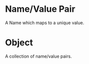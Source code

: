 # Name/Value Pair

A Name which maps to a unique value.

# Object

A collection of name/value pairs.